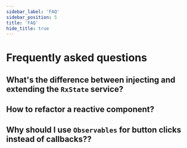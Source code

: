 ```yaml
---
sidebar_label: 'FAQ'
sidebar_position: 5
title: 'FAQ'
hide_title: true
---
```


# Frequently asked questions

## What's the difference between injecting and extending the `RxState` service?

## How to refactor a reactive component?

## Why should I use `Observables` for button clicks instead of callbacks??
